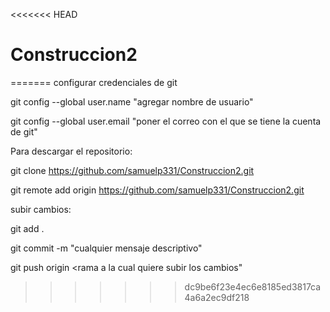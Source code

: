 <<<<<<< HEAD
# Construccion2
=======
configurar credenciales de git

git config --global user.name  "agregar nombre de usuario"

git config --global user.email  "poner el correo con el que se tiene la cuenta de git"


Para descargar el repositorio:


git clone https://github.com/samuelp331/Construccion2.git

git remote add origin https://github.com/samuelp331/Construccion2.git

subir cambios:

git add .

git commit -m "cualquier mensaje descriptivo"

git push origin <rama a la cual quiere subir los cambios"

>>>>>>> dc9be6f23e4ec6e8185ed3817ca4a6a2ec9df218
